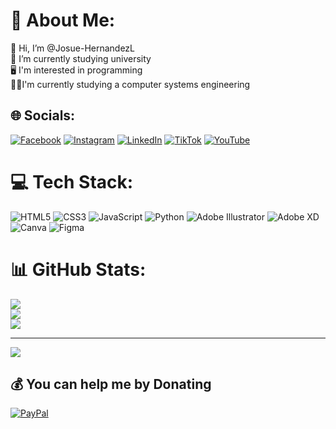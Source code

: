 # 💫 About Me:
👋 Hi, I’m @Josue-HernandezL<br>📑 I’m currently studying university<br>🖥️ I'm interested in programming<br>👨‍💻I'm currently studying a computer systems engineering


## 🌐 Socials:
[![Facebook](https://img.shields.io/badge/Facebook-%231877F2.svg?logo=Facebook&logoColor=white)](https://www.facebook.com/profile.php?id=100079800700434) [![Instagram](https://img.shields.io/badge/Instagram-%23E4405F.svg?logo=Instagram&logoColor=white)](https://www.instagram.com/josue_09r/) [![LinkedIn](https://img.shields.io/badge/LinkedIn-%230077B5.svg?logo=linkedin&logoColor=white)](https://www.linkedin.com/in/josue-hernandez-64057b232) [![TikTok](https://img.shields.io/badge/TikTok-%23000000.svg?logo=TikTok&logoColor=white)](https://www.tiktok.com/@codigo_cero_?lang=es) [![YouTube](https://img.shields.io/badge/YouTube-%23FF0000.svg?logo=YouTube&logoColor=white)](https://www.youtube.com/channel/UCLVt5fOTCUHmjdyUurQKlGw) 

# 💻 Tech Stack:
![HTML5](https://img.shields.io/badge/html5-%23E34F26.svg?style=for-the-badge&logo=html5&logoColor=white) ![CSS3](https://img.shields.io/badge/css3-%231572B6.svg?style=for-the-badge&logo=css3&logoColor=white) ![JavaScript](https://img.shields.io/badge/javascript-%23323330.svg?style=for-the-badge&logo=javascript&logoColor=%23F7DF1E) ![Python](https://img.shields.io/badge/python-3670A0?style=for-the-badge&logo=python&logoColor=ffdd54) ![Adobe Illustrator](https://img.shields.io/badge/adobeillustrator-%23FF9A00.svg?style=for-the-badge&logo=adobeillustrator&logoColor=white) ![Adobe XD](https://img.shields.io/badge/Adobe%20XD-470137?style=for-the-badge&logo=Adobe%20XD&logoColor=#FF61F6) ![Canva](https://img.shields.io/badge/Canva-%2300C4CC.svg?style=for-the-badge&logo=Canva&logoColor=white) 	![Figma](https://img.shields.io/badge/figma-%23F24E1E.svg?style=for-the-badge&logo=figma&logoColor=white)
# 📊 GitHub Stats:
![](https://github-readme-stats.vercel.app/api?username=Josue-HernandezL&theme=monokai&hide_border=false&include_all_commits=false&count_private=false)<br/>
![](https://github-readme-streak-stats.herokuapp.com/?user=Josue-HernandezL&theme=monokai&hide_border=false)<br/>
![](https://github-readme-stats.vercel.app/api/top-langs/?username=Josue-HernandezL&theme=monokai&hide_border=false&include_all_commits=false&count_private=false&layout=compact)

---
[![](https://visitcount.itsvg.in/api?id=Josue-HernandezL&icon=2&color=6)](https://visitcount.itsvg.in)

  ## 💰 You can help me by Donating
  [![PayPal](https://img.shields.io/badge/PayPal-00457C?style=for-the-badge&logo=paypal&logoColor=white)](https://paypal.me/paypal.meJHL25) 

  
<!-- Proudly created with GPRM ( https://gprm.itsvg.in ) -->
